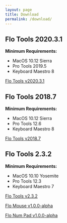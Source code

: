 ```yaml
---
layout: page
title: Download
permalink: /download/
---
```



## Flo Tools 2020.3.1
**Minimum Requirements:**

* MacOS 10.12 Sierra
* Pro Tools 2019.5
* Keyboard Maestro 8

<a href="https://github.com/flotools/flotools/archive/v2020.3.1.zip" onclick="trackLink('Flo Tools 2020.3.1', 'Download', 'https://github.com/flotools/flotools/archive/v2020.3.1.zip'); return false;">Flo Tools v2020.3.1</a>

## Flo Tools 2018.7
**Minimum Requirements:**

* MacOS 10.12 Sierra
* Pro Tools 12.6
* Keyboard Maestro 8

<a href="https://github.com/flotools/flotools/archive/v2018.7.zip" onclick="trackLink('Flo Tools 2018.7', 'Download', 'https://github.com/flotools/flotools/archive/v2018.7.zip'); return false;">Flo Tools v2018.7</a>

## Flo Tools 2.3.2
**Minimum Requirements:**

* MacOS 10.10 Yosemite
* Pro Tools 12.3
* Keyboard Maestro 7

<a href="https://github.com/flotools/flotools/archive/v2.3.2.zip" onclick="trackLink('Flo Tools 2.3.2', 'Download', 'https://github.com/flotools/flotools/archive/v2.3.2.zip'); return false;">Flo Tools v2.3.2</a>

<a href="https://github.com/flotools/Flo-Mouse/archive/v1.0.0-alpha.zip" onclick="trackLink('Flo Mouse 1.0.0-alpha', 'Download', 'https://github.com/flotools/Flo-Mouse/archive/v1.0.0-alpha.zip'); return false;">Flo Mouse v1.0.0-alpha</a>

<a href="https://github.com/flotools/Flo-Num-Pad/archive/v1.0.0-alpha.zip" onclick="trackLink('Flo Num Pad 1.0.0-alpha', 'Download', 'https://github.com/flotools/Flo-Num-Pad/archive/v1.0.0-alpha.zip'); return false;">Flo Num Pad v1.0.0-alpha</a>